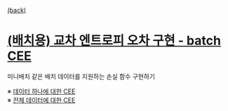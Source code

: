[(back)](https://github.com/DoranLyong/DL_coding_master/tree/master/Self_tutorial/3_learning/MNIST_learning/3_mini-batch)

# [(배치용) 교차 엔트로피 오차 구현 - batch CEE](https://blog.naver.com/cheeryun/221380874718)
미니배치 같은 배치 데이터를 지원하는 손실 함수 구현하기 

※ [데이터 하나에 대한 CEE](https://github.com/DoranLyong/DL_coding_master/tree/master/Self_tutorial/3_learning/MNIST_learning/2_loss_function/2_CEE) <br/>
※ [전체 데이터에 대한 CEE](https://github.com/DoranLyong/DL_coding_master/tree/master/Self_tutorial/3_learning/MNIST_learning/3_mini-batch)

